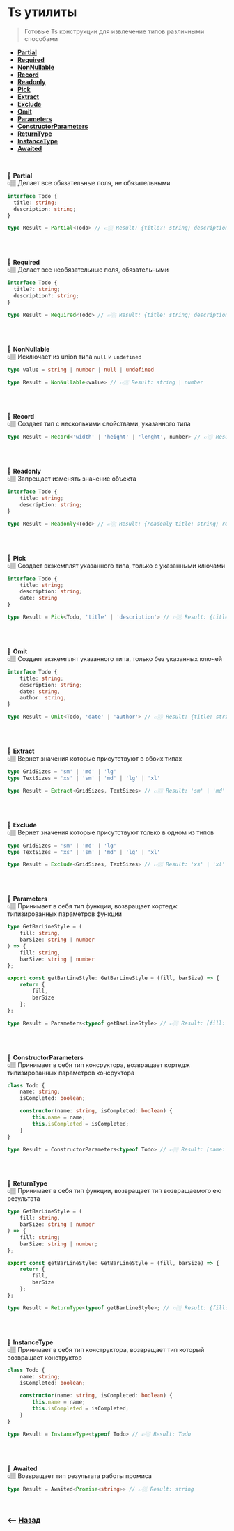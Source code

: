 # Ts утилиты
> Готовые Ts конструкции для извлечение типов различными способами

* **<a href="#partial">Partial</a>**
* **<a href="#required">Required</a>**
* **<a href="#nonNullable">NonNullable</a>**
* **<a href="#record">Record</a>**
* **<a href="#readonly">Readonly</a>**
* **<a href="#pick">Pick</a>**
* **<a href="#extract">Extract</a>**
* **<a href="#exclude">Exclude</a>**
* **<a href="#omit">Omit</a>**
* **<a href="#parameters">Parameters</a>**
* **<a href="#constructor-parameters">ConstructorParameters</a>**
* **<a href="#return-type">ReturnType</a>**
* **<a href="#instance-type">InstanceType</a>**
* **<a href="#awaited">Awaited</a>**
  
<br>

💠 **<a name="partial">Partial</a>**   
👆🏽 Делает все обязательные поля, не обязательными
```typescript
interface Todo {
  title: string;
  description: string;
}

type Result = Partial<Todo> // 👉🏼 Result: {title?: string; description?: string;}
```

<br>
<br>
 
💠 **<a name="required">Required</a>**   
👆🏽 Делает все необязательные поля, обязательными
```typescript
interface Todo {
  title?: string;
  description?: string;
}

type Result = Required<Todo> // 👉🏼 Result: {title: string; description: string;}
```

<br>
<br>

💠 **<a name="nonNullable">NonNullable</a>**     
👆🏽 Исключает из union типа `null` и `undefined`
```typescript
type value = string | number | null | undefined

type Result = NonNullable<value> // 👉🏼 Result: string | number
```

<br>
<br>
 
💠 **<a name="record">Record</a>**     
👆🏽 Создает тип с несколькими свойствами, указанного типа 
```typescript
type Result = Record<'width' | 'height' | 'lenght', number> // 👉🏼 Result: {width: number, height: number, lenght: number}
```

<br>
<br>

💠 **<a name="readonly">Readonly</a>**     
👆🏽 Запрещает изменять значение объекта
```typescript
interface Todo {
    title: string;
    description: string;
}

type Result = Readonly<Todo> // 👉🏼 Result: {readonly title: string; readonly description: string;}
```

<br>
<br>

💠 **<a name="pick">Pick</a>**     
👆🏽 Создает экзкемплят указанного типа, только с указанными ключами
```typescript
interface Todo {
    title: string;
    description: string;
    date: string
}

type Result = Pick<Todo, 'title' | 'description'> // 👉🏼 Result: {title: string, description: string}
```

<br>
<br>

💠 **<a name="omit">Omit</a>**     
👆🏽 Создает экзкемплят указанного типа, только без указанных ключей
```typescript
interface Todo {
    title: string;
    description: string;
    date: string,
    author: string,
}

type Result = Omit<Todo, 'date' | 'author'> // 👉🏼 Result: {title: string, description: string}
```

<br>
<br>

💠 **<a name="extract">Extract</a>**     
👆🏽 Вернет значения которые присутствуют в обоих типах
```typescript
type GridSizes = 'sm' | 'md' | 'lg'
type TextSizes = 'xs' | 'sm' | 'md' | 'lg' | 'xl'

type Result = Extract<GridSizes, TextSizes> // 👉🏼 Result: 'sm' | 'md' | 'lg'
```

<br>
<br>

💠 **<a name="exclude">Exclude</a>**     
👆🏽 Вернет значения которые присутствуют только в одном из типов
```typescript
type GridSizes = 'sm' | 'md' | 'lg'
type TextSizes = 'xs' | 'sm' | 'md' | 'lg' | 'xl'

type Result = Exclude<GridSizes, TextSizes> // 👉🏼 Result: 'xs' | 'xl'
```

<br>
<br>

💠 **<a name="parameters">Parameters</a>**     
👆🏽 Принимает в себя тип функции, возвращает кортедж типизированных параметров функции
```typescript
type GetBarLineStyle = (
    fill: string,
    barSize: string | number
) => {
    fill: string,
    barSize: string | number
};

export const getBarLineStyle: GetBarLineStyle = (fill, barSize) => {
    return {
        fill,
        barSize
    };
};

type Result = Parameters<typeof getBarLineStyle> // 👉🏼 Result: [fill: string, barSize: string | number]
```

<br>
<br>

💠 **<a name="constructor-parameters">ConstructorParameters</a>**     
👆🏽 Принимает в себя тип консруктора, возвращает кортедж типизированных параметров консруктора
```typescript
class Todo {
    name: string;
    isCompleted: boolean;

    constructor(name: string, isCompleted: boolean) {
        this.name = name;
        this.isCompleted = isCompleted;
    }
}

type Result = ConstructorParameters<typeof Todo> // 👉🏼 Result: [name: string, isCompleted: boolean]
```

<br>
<br>

💠 **<a name="return-type">ReturnType</a>**     
👆🏽 Принимает в себя тип функции, возвращает тип возвращаемого ею результата
```typescript
type GetBarLineStyle = (
    fill: string,
    barSize: string | number
) => {
    fill: string;
    barSize: string | number;
};

export const getBarLineStyle: GetBarLineStyle = (fill, barSize) => {
    return {
        fill,
        barSize
    };
};

type Result = ReturnType<typeof getBarLineStyle>; // 👉🏼 Result: {fill: string, barSize: string | number}
```

<br>
<br>

💠 **<a name="instance-type">InstanceType</a>**     
👆🏽 Принимает в себя тип конструктора, возвращает тип который возвращает конструктор  
```typescript
class Todo {
    name: string;
    isCompleted: boolean;

    constructor(name: string, isCompleted: boolean) {
        this.name = name;
        this.isCompleted = isCompleted;
    }
}

type Result = InstanceType<typeof Todo> // 👉🏼 Result: Todo
```

<br>
<br>

💠 **<a name="awaited">Awaited</a>**     
👆🏽 Возвращает тип результата работы промиса
```typescript
type Result = Awaited<Promise<string>> // 👉🏼 Result: string
```

<br>

### ⟵ **<a href="../../readme.md">Назад</a>**

